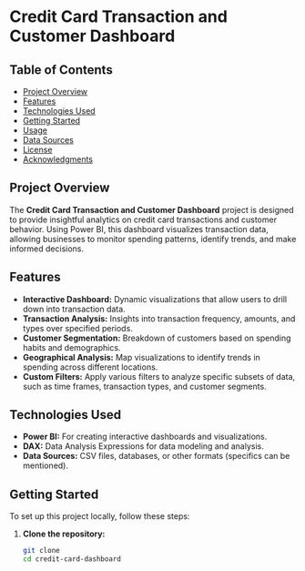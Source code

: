 # Credit Card Transaction and Customer Dashboard

## Table of Contents
- [Project Overview](#project-overview)
- [Features](#features)
- [Technologies Used](#technologies-used)
- [Getting Started](#getting-started)
- [Usage](#usage)
- [Data Sources](#data-sources)
- [License](#license)
- [Acknowledgments](#acknowledgments)

## Project Overview
The **Credit Card Transaction and Customer Dashboard** project is designed to provide insightful analytics on credit card transactions and customer behavior. Using Power BI, this dashboard visualizes transaction data, allowing businesses to monitor spending patterns, identify trends, and make informed decisions.

## Features
- **Interactive Dashboard:** Dynamic visualizations that allow users to drill down into transaction data.
- **Transaction Analysis:** Insights into transaction frequency, amounts, and types over specified periods.
- **Customer Segmentation:** Breakdown of customers based on spending habits and demographics.
- **Geographical Analysis:** Map visualizations to identify trends in spending across different locations.
- **Custom Filters:** Apply various filters to analyze specific subsets of data, such as time frames, transaction types, and customer segments.

## Technologies Used
- **Power BI:** For creating interactive dashboards and visualizations.
- **DAX:** Data Analysis Expressions for data modeling and analysis.
- **Data Sources:** CSV files, databases, or other formats (specifics can be mentioned).

## Getting Started
To set up this project locally, follow these steps:

1. **Clone the repository:**
   ```bash
   git clone 
   cd credit-card-dashboard
